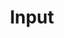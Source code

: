 ---
title: Input
description: Displays a form input field or a component that looks like an input field.
example: Input
files: 
    - Input.svelte
---